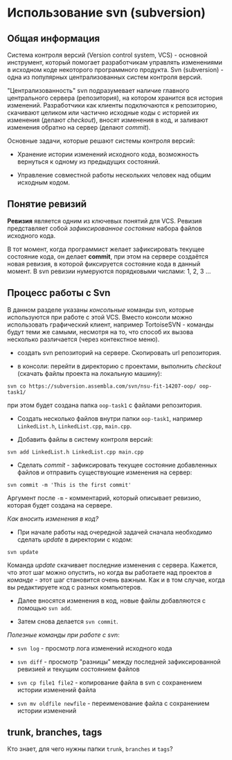 # Использование svn (subversion)

## Общая информация

Система контроля версий (Version control system, VCS) - основной инструмент,
который помогает разработчикам управлять изменениями в исходном коде некоторого программного продукта.
Svn (subversion) - одна из популярных централизованных систем контроля версий.

"Централизованность" svn подразумевает наличие главного центрального сервера (репозитория),
на котором хранится вся история изменений.
Разработчики как клиенты подключаются к репозиторию, скачивают целиком или частично
исходные коды с историей их изменения (делают _checkout_), вносят изменения в код,
и заливают изменения обратно на сервер (делают _commit_).

Основные задачи, которые решают системы контроля версий:

* Хранение истории изменений исходного кода, возможность вернуться к одному из предыдущих состояний.

* Управление совместной работы нескольких человек над общим исходным кодом.

## Понятие ревизий

**Ревизия** является одним из ключевых понятий для VCS.
Ревизия представляет собой _зафиксированное состояние_ набора файлов исходного кода.

В тот момент, когда программист желает зафиксировать текущее состояние кода, он делает **commit**,
при этом на сервере создаётся новая ревизия, в которой фиксируется состояние кода в данный момент.
В svn ревизии нумеруются порядковыми числами: 1, 2, 3 ...

## Процесс работы с Svn

В данном разделе указаны _консольные_ команды svn, которые используются при работе с этой VCS.
Вместо консоли можно использовать графический клиент, например TortoiseSVN - команды будут теми же самыми,
несмотря на то, что способ их вызова несколько различается (через контекстное меню).

* создать svn репозиторий на сервере. Скопировать url репозитория.

* в консоли: перейти в директорию с проектами, выполнить _checkout_ (скачать файлы проекта на локальную машину):
```
svn co https://subversion.assembla.com/svn/nsu-fit-14207-oop/ oop-task1/
```
при этом будет создана папка `oop-task1` с файлами репозитория.

* Создать несколько файлов внутри папки `oop-task1`, например `LinkedList.h`, `LinkedList.cpp`, `main.cpp`.

* Добавить файлы в систему контроля версий:
```
svn add LinkedList.h LinkedList.cpp main.cpp
```

* Сделать _commit_ - зафиксировать текущее состояние добавленных файлов и отправить существующие изменения на сервер:
```
svn commit -m 'This is the first commit'
```
Аргумент после `-m` - комментарий, который описывает ревизию, которая будет создана на сервере.

_Как вносить изменения в код?_

* При начале работы над очередной задачей сначала необходимо сделать _update_ в директории с кодом:
```
svn update
```
Команда _update_ скачивает последние изменения с сервера. Кажется, что этот шаг можно опустить,
но когда вы работаете над проектов _в команде_ - этот шаг становится очень важным.
Как и в том случае, когда вы редактируете код с разных компьютеров.

* Далее вносятся изменения в код, новые файлы добавляются с помощью `svn add`.

* Затем снова делается `svn commit`.

_Полезные команды при работе с svn_:

* `svn log` - просмотр лога изменений исходного кода

* `svn diff` - просмотр "разницы" между последней зафиксированной ревизией и текущим состоянием файлов

* `svn cp file1 file2` - копирование файла в svn с сохранением истории изменений файла

* `svn mv oldfile newfile` - переименование файла с сохранением истории изменений

## trunk, branches, tags

Кто знает, для чего нужны папки `trunk`, `branches` и `tags`?
